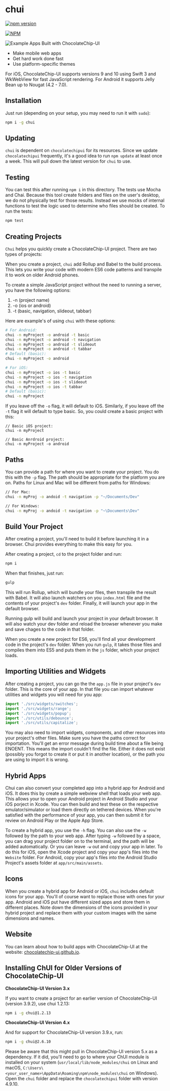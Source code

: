 chui
=======
[![npm version](https://badge.fury.io/js/chui.svg)](https://badge.fury.io/js/chui)

[![NPM](https://nodei.co/npm/chui.png?downloads=true&downloadRank=true&stars=true)](https://nodei.co/npm/chui/)

![Example Apps Built with ChocolateChip-UI](./Landing-Page.png)

- Make mobile web apps
- Get hard work done fast
- Use platform-specific themes


For iOS, ChocolateChip-UI supports versions 9 and 10 using Swift 3 and WkWebView for fast JavaScript rendering. For Android it supports Jelly Bean up to Nougat (4.2 - 7.0).

Installation
------------

Just run (depending on your setup, you may need to run it with `sudo`):

```sh
npm i -g chui
```


Updating
--------

`chui` is dependent on `chocolatechipui` for its resources. Since we update `chocolatechipui` frequently, it's a good idea to run `npm update` at least once a week. This will pull down the latest version for `chui` to use.

Testing
-------

You can test this after running `npm i` in this directory. The tests use Mocha and Chai. Because this tool create folders and files on the user's desktop, we do not physically test for those results. Instead we use mocks of internal functions to test the logic used to determine who files should be created. To run the tests:

```sh
npm test
```

Creating Projects
-----------------

`Chui` helps you quickly create a ChocolateChip-UI project. There are two types of projects: 

When you create a project, `chui` add Rollup and Babel to the build process. This lets you write your code with modern ES6 code patterns and transpile it to work on older Android phones.

To create a simple JavaScript project without the need to running a server, you have the following options:

1. -n (project name)
2. -o (ios or android)
3. -t (basic, navigation, slideout, tabbar)

Here are example's of using `chui` with these options:

```sh
# For Android:
chui -n myProject -o android -t basic
chui -n myProject -o android -t navigation
chui -n myProject -o android -t slideout
chui -n myProject -o android -t tabbar
# Default (basic):
chui -n myProject -o android
```

```sh
# For iOS:
chui -n myProject -o ios -t basic
chui -n myProject -o ios -t navigation
chui -n myProject -o ios -t slideout
chui -n myProject -o ios -t tabbar
# Default (basic):
chui -n myProject
```

If you leave off the  `-o` flag, it will default to iOS. Similarly, if you leave off the `-t` flag it will default to type basic. So, you could create a basic project with this:

```
// Basic iOS project:
chui -n myProject

// Basic Anrdroid project:
chui -n myProject -o android
```

Paths
-----

You can provide a path for where you want to create your project. You do this with the `-p` flag. The path should be appropriate for the platform you are on. Paths for Linux and Mac will be different from paths for Windows:

```sh
// For Mac:
chui -n myProj -o andoid -t navigation -p "~/Documents/Dev"

// For Windows:
chui -n myProj -o andoid -t navigation -p "~\Documents\Dev"
```

Build Your Project
------------------

After creating a project, you'll need to build it before launching it in a browser. Chui provides everything to make this easy for you.

After creating a project, `cd` to the project folder and run:

```sh
npm i
```
When that finishes, just run:

```sh
gulp
```

This will run Rollup, which will bundle your files, then transpile the result with Babel. It will also launch watchers on you `index.html` file and the contents of your project's `dev` folder. Finally, it will launch your app in the default browser. 

Running gulp will build and launch your project in your default browser. It will also watch your dev folder and reload the browser whenever you make and save chages to the code in that folder.

When you create a new project for ES6, you'll find all your development code in the project's `dev` folder. When you run `gulp`, it takes those files and compiles them into ES5 and puts them in the `js` folder, which your project loads.

Importing Utilities and Widgets
-------------------------------

After creating a project, you can go the the `app.js` file in your project's `dev` folder. This is the core of your app. In that file you can import whatever utilities and widgets you will need for you app:

```javascript
import './src/widgets/switches';
import './src/widgets/range';
import './src/widgets/popup';
import './src/utils/debounce';
import './src/utils/capitalize';
```

You may also need to import widgets, components, and other resources into your project's other files. Make sure you have the paths correct for importation. You'll get an error message during build time about a file being ENOENT. This means the import couldn't find the file. Either it does not exist (possibly you forgot to create it or put it in another location), or the path you are using to import it is wrong.

Hybrid Apps
-----------

Chui can also convert your completed app into a hybrid app for Android and iOS. It does this by create a simple webview shell that loads your web app. This allows your to open your Android project in Android Studio and your iOS porject in Xcode. You can then build and test these on the respective emulator/simulator or load them directly on tethered devices. When you're satisfied with the performance of your app, you can then submit it for review on Android Play or the Apple App Store.

To create a hybrid app, you use the `-h` flag. You can also use the `-w` followed by the path to your web app. After typing `-w` followed by a space, you can drag your project folder on to the terminal, and the path will be added automatically. Or you can leave `-w` out and copy your app in later. To do this for iOS, open the Xcode project and copy your app's files into the `Website` folder. For Android, copy your app's files into the Android Studio Project's assets folder at `app/src/main/assets`.

Icons
-----

When you create a hybrid app for Android or iOS, `chui` includes default icons for your app. You'll of course want to replace those with ones for your app. Android and iOS put have different sized apps and store them in different places. Note down the dimensions of the icons provided in your hybrid project and replace them with your custom images with the same dimensions and names. 

Website
-------
You can learn about how to build apps with ChocolateChip-UI at the website: [chocolatechip-ui.github.io](https://chocolatechip-ui.github.io).


Installing ChUI for Older Versions of ChocolateChip-UI
------------------------------------------------------

__ChocolateChip-UI Version 3.x__

If you want to create a project for an earlier version of ChocolateChip-UI (version 3.9.2), use chui 1.2.13:

```sh
npm i -g chui@1.2.13
```

__ChocolateChip-UI Version 4.x__

And for support for ChocolateChip-UI version 3.9.x, run:

```sh
npm i -g chui@2.6.10
```

Please be aware that this might pull in ChocolateChip-UI version 5.x as a dependency. If it did, you'll need to go to where your ChUI module is installed on your system (`usr/local/lib/node_modules/chui` on Linux and macOS, `C:\Users\<your_user_name>\AppData\Roaming\npm\node_modules\chui` on Windows). Open the `chui` folder and replace the `chocolatechipui` folder with version 4.9.10.
